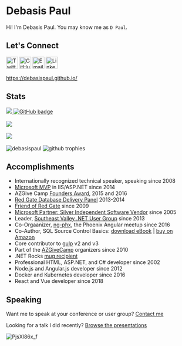 Debasis Paul
==============

Hi! I'm Debasis Paul. You may know me as `D Paul`.

Let's Connect
-------------

[<img height="32" width="32" src="https://unpkg.com/simple-icons@v4/icons/twitter.svg" alt="Twitter" />](https://twitter.com/thedebasispaul)
[<img height="32" width="32" src="https://unpkg.com/simple-icons@v4/icons/github.svg" alt="GitHub" />](https://github.com/debasispaul/)
[<img height="32" width="32" src="https://unpkg.com/simple-icons@v4/icons/telegram.svg" alt="Email" />](https://debasispaul.github.io/)
[<img height="32" width="32" src="https://unpkg.com/simple-icons@v4/icons/linkedin.svg" alt="LinkedIn" />](https://www.linkedin.com/in/debasispaul/)

https://debasispaul.github.io/


Stats
-----
   <a href="http://twitter.com/thedebasispaul">
    <img src="https://img.shields.io/twitter/follow/thedebasispaul?label=Twitter&logo=twitter&style=for-the-badge" />
  </a>
  <a href="https://github.com/debasispaul?tab=followers">
    <img src="https://img.shields.io/github/followers/debasispaul?label=Followers&logo=GitHub&style=for-the-badge" alt="GitHub badge" />
  </a>
  </br>
  </br>
<a href="https://github.com/debasispaul">
  <img align="center" src="https://github-readme-stats.vercel.app/api?username=debasispaul&count_private=true&show_icons=true" />
</a>
</br>
</br>
<a href="https://github.com/debasispaul">
  <img align="center" src="https://github-readme-stats.vercel.app/api/top-langs/?username=debasispaul&count_private=true&show_icons=true&layout=compact" />
</a>
</br>
</br>
<img src="https://github-readme-streak-stats.herokuapp.com/?user=debasispaul&theme=prussian" alt="debasispaul" />
<img alig src="https://github-profile-trophy.vercel.app/?username=debasispaul&margin-w=8&column=4&theme=darkhub&no-frame=true" alt="github trophies" />

Accomplishments
---------------

- Internationally recognized technical speaker, speaking since 2008
- [Microsoft MVP](http://mvp.microsoft.com/en-us/mvp/Rob%20Richardson-5000872) in IIS/ASP.NET since 2014
- AZGive Camp [Founders Award](http://www.azgivecamp.org/about-us/), 2015 and 2016
- [Red Gate Database Delivery Panel](https://www.red-gate.com/delivery/panel) 2013-2014
- [Friend of Red Gate](https://www.red-gate.com/hub/events/friends-of-rg/friend/rob.richardson) since 2009
- [Microsoft Partner: Silver Independent Software Vendor](https://pinpoint.microsoft.com/en-US/partners/Richardson-Sons-LLC-4295882027) since 2005
- Leader, [Southeast Valley .NET User Group](https://www.meetup.com/sevdnug/) since 2013
- Co-Orgaanizer, [ng-phx](https://www.meetup.com/ng-phx), the Phoenix Angular meetup since 2016
- Co-Author, SQL Source Control Basics: [download eBook](http://red-gate-1.hs-sites.com/free-ebook-sql-server-source-control-basics) | [buy on Amazon](https://www.amazon.com/SQL-Server-Source-Control-Basics/dp/1910035017)
- Core contributor to [gulp](http://gulpjs.com/) v2 and v3
- Part of the [AZGiveCamp](http://www.azgivecamp.org/) organizers since 2010
- .NET Rocks [mug recipient](https://www.dotnetrocks.com/default.aspx?showNum=960)
- Professional HTML, ASP.NET, and C# developer since 2002
- Node.js and Angular.js developer since 2012
- Docker and Kubernetes developer since 2016
- React and Vue developer since 2018


Speaking
--------

Want me to speak at your conference or user group? [Contact me](https://robrich.org/contact/)

Looking for a talk I did recently? [Browse the presentations](https://robrich.org/presentations/)

![PjsXl86x_f](https://user-images.githubusercontent.com/8848622/133393437-5b634d45-a202-4869-8860-63c004562b39.jpg)
